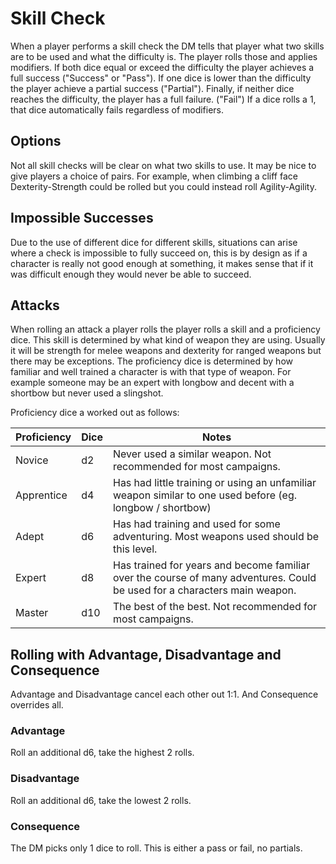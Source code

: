 # Skill Check

When a player performs a skill check the DM tells that player what two skills are to be used and what the difficulty is. The player  rolls those and applies modifiers. If both dice equal or exceed the difficulty the player achieves a full success ("Success" or "Pass"). If one dice is lower than the difficulty the player achieve a partial success ("Partial"). Finally, if neither dice reaches the difficulty, the player has a full failure. ("Fail") If a dice rolls a 1, that dice automatically fails regardless of modifiers.

## Options

Not all skill checks will be clear on what two skills to use. It may be nice to give players a choice of pairs. For example, when climbing a cliff face Dexterity-Strength could be rolled but you could instead roll Agility-Agility.

## Impossible Successes

Due to the use of different dice for different skills, situations can arise where a check is impossible to fully succeed on, this is by design as if a character is really not good enough at something, it makes sense that if it was difficult enough they would never be able to succeed.

## Attacks

When rolling an attack a player rolls the player rolls a skill and a proficiency dice. This skill is determined by what kind of weapon they are using. Usually it will be strength for melee weapons and dexterity for ranged weapons but there may be exceptions. The proficiency dice is determined by how familiar and well trained a character is with that type of weapon. For example someone may be an expert with longbow and decent with a shortbow but never used a slingshot.

Proficiency dice a worked out as follows:

| Proficiency | Dice | Notes |
| --- | --- | --- |
| Novice | d2 | Never used a similar weapon. Not recommended for most campaigns. |
| Apprentice | d4 | Has had little training or using an unfamiliar weapon similar to one used before (eg. longbow / shortbow)|
| Adept | d6 | Has had training and used for some adventuring. Most weapons used should be this level. |
| Expert | d8 | Has trained for years and become familiar over the course of many adventures. Could be used for a characters main weapon. |
| Master | d10 | The best of the best. Not recommended for most campaigns. |

## Rolling with Advantage, Disadvantage and Consequence

Advantage and Disadvantage cancel each other out 1:1. And Consequence overrides all.

### Advantage

Roll an additional d6, take the highest 2 rolls.

### Disadvantage

Roll an additional d6, take the lowest 2 rolls.

### Consequence

The DM picks only 1 dice to roll. This is either a pass or fail, no partials.
